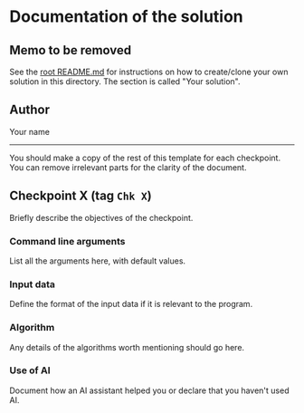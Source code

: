 # Documentation of the solution

## Memo to be removed
See the [root README.md](../README.md) for instructions on how to create/clone
your own solution in this directory. The section is called "Your solution".

## Author
Your name

-----
You should make a copy of the rest of this template for
each checkpoint. You can remove irrelevant parts for the
clarity of the document.

## Checkpoint X (tag `Chk X`)
Briefly describe the objectives of the checkpoint.

### Command line arguments
List all the arguments here, with default values.

### Input data
Define the format of the input data if it is relevant to the program.

### Algorithm
Any details of the algorithms worth mentioning should go here.

### Use of AI
Document how an AI assistant helped you or declare that you haven't used AI.
